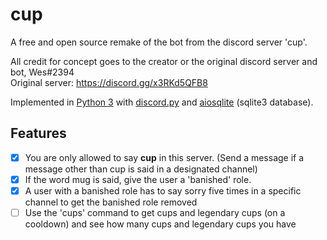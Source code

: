 # cup
A free and open source remake of the bot from the discord server 'cup'.

All credit for concept goes to the creator or the original discord server and bot, Wes#2394    
Original server: https://discord.gg/x3RKd5QFB8

Implemented in [Python 3](https://python.org) with [discord.py](https://discordpy.readthedocs.io) and [aiosqlite](https://aiosqlite.omnilib.dev) (sqlite3 database).

## Features
- [x] You are only allowed to say **cup** in this server. (Send a message if a message other than cup is said in a designated channel)
- [x] If the word mug is said, give the user a 'banished' role.
- [x] A user with a banished role has to say sorry five times in a specific channel to get the banished role removed
- [ ] Use the 'cups' command to get cups and legendary cups (on a cooldown) and see how many cups and legendary cups you have
